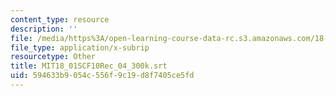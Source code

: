 ```yaml
---
content_type: resource
description: ''
file: /media/https%3A/open-learning-course-data-rc.s3.amazonaws.com/18-01sc-single-variable-calculus-fall-2010/594633b9054c556f9c19d8f7405ce5fd_MIT18_01SCF10Rec_04_300k.vtt
file_type: application/x-subrip
resourcetype: Other
title: MIT18_01SCF10Rec_04_300k.srt
uid: 594633b9-054c-556f-9c19-d8f7405ce5fd
---
```

